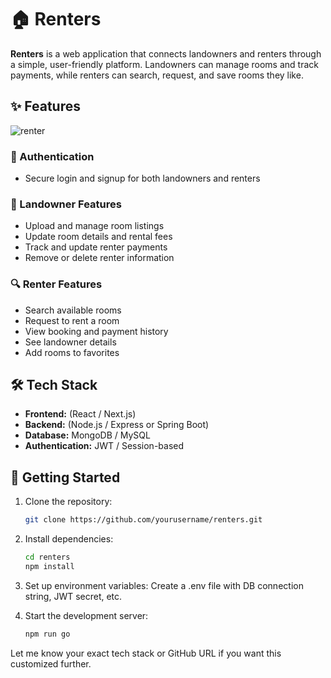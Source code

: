 # 🏠 Renters

**Renters** is a web application that connects landowners and renters through a simple, user-friendly platform. Landowners can manage rooms and track payments, while renters can search, request, and save rooms they like.

## ✨ Features
![renter](https://github.com/user-attachments/assets/3f95989e-b16c-4ad5-9724-1e68ca4fe04f)


### 🔐 Authentication
- Secure login and signup for both landowners and renters

### 🏡 Landowner Features
- Upload and manage room listings
- Update room details and rental fees
- Track and update renter payments
- Remove or delete renter information

### 🔍 Renter Features
- Search available rooms
- Request to rent a room
- View booking and payment history
- See landowner details
- Add rooms to favorites

## 🛠 Tech Stack
- **Frontend:** (React / Next.js)
- **Backend:** (Node.js / Express or Spring Boot)
- **Database:** MongoDB / MySQL
- **Authentication:** JWT / Session-based

## 🚀 Getting Started

1. Clone the repository:
   ```bash
   git clone https://github.com/yourusername/renters.git

2. Install dependencies:
   ```bash
   cd renters
   npm install
   
4. Set up environment variables: 
     Create a .env file with DB connection string, JWT secret, etc.
   
5. Start the development server:
   ```bash 
   npm run go

Let me know your exact tech stack or GitHub URL if you want this customized further.
